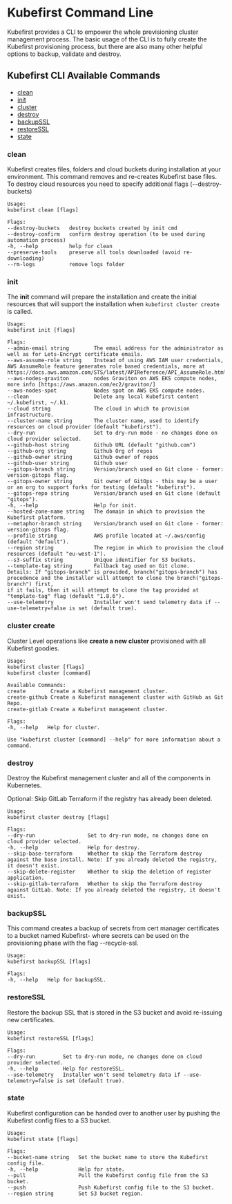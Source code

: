 # Kubefirst Command Line

Kubefirst provides a CLI to empower the whole previsioning cluster management process. The basic usage of the CLI is to
fully create the Kubefirst provisioning process, but there are also many other helpful options to backup, validate and
destroy.

## Kubefirst CLI Available Commands

- [clean](#clean)
- [init](#init)
- [cluster](#cluster-create)
- [destroy](#destroy)
- [backupSSL](#backupssl)
- [restoreSSL](#restoressl)
- [state](#state)

### clean

Kubefirst creates files, folders and cloud buckets during installation at your environment. This command removes and
re-creates Kubefirst base files. To destroy cloud resources you need to specify additional flags (--destroy-buckets)

```
Usage:
kubefirst clean [flags]

Flags:
--destroy-buckets   destroy buckets created by init cmd
--destroy-confirm   confirm destroy operation (to be used during automation process)
-h, --help          help for clean
--preserve-tools    preserve all tools downloaded (avoid re-downloading)
--rm-logs           remove logs folder
```

### init

The **init** command will prepare the installation and create the initial resources that will support the installation when 
`kubefirst cluster create` is called.

```
Usage:
kubefirst init [flags]

Flags:
--admin-email string        The email address for the administrator as well as for Lets-Encrypt certificate emails.
--aws-assume-role string    Instead of using AWS IAM user credentials, AWS AssumeRole feature generates role based credentials, more at https://docs.aws.amazon.com/STS/latest/APIReference/API_AssumeRole.html.
--aws-nodes-graviton        nodes Graviton on AWS EKS compute nodes, more info [https://aws.amazon.com/ec2/graviton/]
--aws-nodes-spot            Nodes spot on AWS EKS compute nodes.
--clean                     Delete any local Kubefirst content ~/.kubefirst, ~/.k1.
--cloud string              The cloud in which to provision infrastructure.
--cluster-name string       The cluster name, used to identify resources on cloud provider (default "kubefirst").
--dry-run                   Set to dry-run mode - no changes done on cloud provider selected.
--github-host string        Github URL (default "github.com")
--github-org string         Github Org of repos
--github-owner string       Github owner of repos
--github-user string        Github user
--gitops-branch string      Version/branch used on Git clone - former: version-gitops flag.
--gitops-owner string       Git owner of GitOps - this may be a user or an org to support forks for testing (default "kubefirst").
--gitops-repo string        Version/branch used on Git clone (default "gitops").
-h, --help                  Help for init.
--hosted-zone-name string   The domain in which to provision the Kubefirst platform.
--metaphor-branch string    Version/branch used on Git clone - former: version-gitops flag.
--profile string            AWS profile located at ~/.aws/config (default "default").
--region string             The region in which to provision the cloud resources (default "eu-west-1").
--s3-suffix string          Unique identifier for S3 buckets.
--template-tag string       Fallback tag used on Git clone.
Details: If "gitops-branch" is provided, branch("gitops-branch") has precedence and the installer will attempt to clone the branch("gitops-branch") first,
if it fails, then it will attempt to clone the tag provided at "template-tag" flag (default "1.8.6").
--use-telemetry             Installer won't send telemetry data if --use-telemetry=false is set (default true).
```

### cluster create

Cluster Level operations like **create a new cluster** provisioned with all Kubefirst goodies.

```
Usage:
kubefirst cluster [flags]
kubefirst cluster [command]

Available Commands:
create        Create a Kubefirst management cluster.
create-github Create a Kubefirst management cluster with GitHub as Git Repo.
create-gitlab Create a Kubefirst management cluster.

Flags:
-h, --help   Help for cluster.

Use "kubefirst cluster [command] --help" for more information about a command.
```

### destroy

Destroy the Kubefirst management cluster and all of the components in Kubernetes.

Optional: Skip GitLab Terraform if the registry has already been deleted.

```
Usage:
kubefirst cluster destroy [flags]

Flags:
--dry-run                 Set to dry-run mode, no changes done on cloud provider selected.
-h, --help                Help for destroy.
--skip-base-terraform     Whether to skip the Terraform destroy against the base install. Note: If you already deleted the registry, it doesn't exist.
--skip-delete-register    Whether to skip the deletion of register application.
--skip-gitlab-terraform   Whether to skip the Terraform destroy against GitLab. Note: If you already deleted the registry, it doesn't exist.
```

### backupSSL
This command creates a backup of secrets from cert manager certificates to a bucket named Kubefirst-<DOMAIN> where secrets can be 
used on the provisioning phase with the flag --recycle-ssl.

```
Usage:
kubefirst backupSSL [flags]

Flags:
-h, --help   Help for backupSSL.
```

### restoreSSL

Restore the backup SSL that is stored in the S3 bucket and avoid re-issuing new certificates.

```
Usage:
kubefirst restoreSSL [flags]

Flags:
--dry-run         Set to dry-run mode, no changes done on cloud provider selected.
-h, --help        Help for restoreSSL.
--use-telemetry   Installer won't send telemetry data if --use-telemetry=false is set (default true).
```

### state

Kubefirst configuration can be handed over to another user by pushing the Kubefirst config files to a S3 bucket.

```
Usage:
kubefirst state [flags]

Flags:
--bucket-name string   Set the bucket name to store the Kubefirst config file.
-h, --help             Help for state.
--pull                 Pull the Kubefirst config file from the S3 bucket.
--push                 Push Kubefirst config file to the S3 bucket.
--region string        Set S3 bucket region.
```

